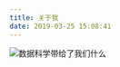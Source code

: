 ```yaml
---
title: 关于我
date: 2019-03-25 15:08:41
---
```


![数据科学带给了我们什么](http://po1b3hiii.bkt.clouddn.com/bd297795ly1fnu2tbouqjj20c808qdfw.jpg)

